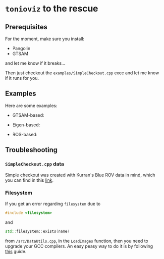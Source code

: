 # `tonioviz` to the rescue

## Prerequisites

For the moment, make sure you install:
- Pangolin
- GTSAM

and let me know if it breaks...

Then just checkout the `examples/SimpleCheckout.cpp` exec and let me know if it
runs for you.

<!-- You can install the necessary dependencies by just running the -->
<!-- `install-dependencies.sh` script. This will install: -->

<!-- - Pangolin -->

<!-- In addition, you need to have the following: -->

<!-- - GTSAM (negociable if you guys think we should remove this dependency, should -->
<!--   be pretty easy to do) -->

## Examples

Here are some examples:

- GTSAM-based:

- Eigen-based:

- ROS-based:

## Troubleshooting

### `SimpleCheckout.cpp` data

Simple checkout was created with Kurran's Blue ROV data in mind, which you can
find in this
[link](https://drive.google.com/drive/folders/1c-FjAgZI91IUzn-MGl9Tl4CUMox31dPq).

### Filesystem

If you get an error regarding `filesystem` due to

```cpp
#include <filesystem>
```

and

```cpp
std::filesystem::exists(name)
```

from `/src/DataUtils.cpp`, in the `LoadImages` function, then you need to
upgrade your GCC compilers. An easy peasy way to do it is by following
[this](https://linuxize.com/post/how-to-install-gcc-compiler-on-ubuntu-18-04/)
guide.
